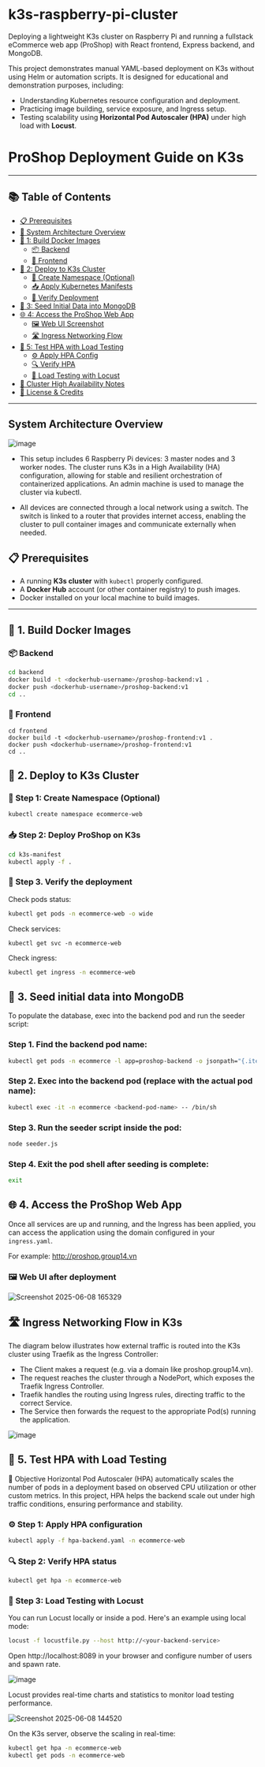 # k3s-raspberry-pi-cluster
Deploying a lightweight K3s cluster on Raspberry Pi and running a fullstack eCommerce web app (ProShop) with React frontend, Express backend, and MongoDB.

This project demonstrates manual YAML-based deployment on K3s without using Helm or automation scripts. It is designed for educational and demonstration purposes, including:

- Understanding Kubernetes resource configuration and deployment.
- Practicing image building, service exposure, and Ingress setup.
- Testing scalability using **Horizontal Pod Autoscaler (HPA)** under high load with **Locust**.


# ProShop Deployment Guide on K3s

---

## 📚 Table of Contents

- [📋 Prerequisites](#-prerequisites)  
- [🧭 System Architecture Overview](#system-architecture-overview)  
- [🐳 1: Build Docker Images](#-1-build-docker-images)  
  - [📦 Backend](#backend)  
  - [🎨 Frontend](#frontend)  
- [🚀 2: Deploy to K3s Cluster](#-2-deploy-to-k3s-cluster)  
  - [📂 Create Namespace (Optional)](#step-1-create-namespace-optional)  
  - [📥 Apply Kubernetes Manifests](#step-2-deploy-proshop-on-k3s)  
  - [🔎 Verify Deployment](#step-3-verify-the-deployment)  
- [🍃 3: Seed Initial Data into MongoDB](#-3-seed-initial-data-into-mongodb)  
- [🌐 4: Access the ProShop Web App](#-4-access-the-proshop-web-app)  
  - [🖼️ Web UI Screenshot](#️-web-ui-after-deployment)  
  - [🛣️ Ingress Networking Flow](#️-ingress-networking-flow-in-k3s)  
- [🚀 5: Test HPA with Load Testing](#-5-test-hpa-with-load-testing)  
  - [⚙️ Apply HPA Config](#step-1-apply-hpa-configuration)  
  - [🔍 Verify HPA](#step-2-verify-hpa-status)  
  - [🧪 Load Testing with Locust](#step-3-load-testing-with-locust)  
- [📌 Cluster High Availability Notes](#-cluster-high-availability-notes)  
- [📜 License & Credits](#-license--credits)

---
## System Architecture Overview

![image](https://github.com/user-attachments/assets/249063a7-5ad1-40aa-a3b1-bae94fdde68d)
- This setup includes 6 Raspberry Pi devices: 3 master nodes and 3 worker nodes. The cluster runs K3s in a High Availability (HA) configuration, allowing for stable and resilient orchestration of containerized applications. An admin machine is used to manage the cluster via kubectl.

- All devices are connected through a local network using a switch. The switch is linked to a router that provides internet access, enabling the cluster to pull container images and communicate externally when needed.

## 📋 Prerequisites

- A running **K3s cluster** with `kubectl` properly configured.
- A **Docker Hub** account (or other container registry) to push images.
- Docker installed on your local machine to build images.

---

## 🐳 1. Build Docker Images

### 📦 Backend

```bash
cd backend
docker build -t <dockerhub-username>/proshop-backend:v1 .
docker push <dockerhub-username>/proshop-backend:v1
cd ..
```
### 🎨 Frontend
```
cd frontend
docker build -t <dockerhub-username>/proshop-frontend:v1 .
docker push <dockerhub-username>/proshop-frontend:v1
cd ..
```

## 🚀  2. Deploy to K3s Cluster

### 📂 Step 1: Create Namespace (Optional)
```bash
kubectl create namespace ecommerce-web
```
### 📥 Step 2: Deploy ProShop on K3s
```bash
cd k3s-manifest
kubectl apply -f .
```
### 🔎 Step 3. Verify the deployment

Check pods status:
```bash
kubectl get pods -n ecommerce-web -o wide
```
Check services:
```
kubectl get svc -n ecommerce-web
```
Check ingress:
```bash
kubectl get ingress -n ecommerce-web
```
## 🍃 3. Seed initial data into MongoDB

To populate the database, exec into the backend pod and run the seeder script:
### Step 1. Find the backend pod name:
```bash
kubectl get pods -n ecommerce -l app=proshop-backend -o jsonpath="{.items[0].metadata.name}"
```
### Step 2. Exec into the backend pod (replace <backend-pod-name> with the actual pod name):
```bash
kubectl exec -it -n ecommerce <backend-pod-name> -- /bin/sh
```
### Step 3. Run the seeder script inside the pod:
```bash
node seeder.js
```
### Step 4. Exit the pod shell after seeding is complete:
```bash
exit
```
## 🌐 4. Access the ProShop Web App
Once all services are up and running, and the Ingress has been applied, you can access the application using the domain configured in your `ingress.yaml`.

For example: http://proshop.group14.vn

### 🖼️ Web UI after deployment

![Screenshot 2025-06-08 165329](https://github.com/user-attachments/assets/e2079327-5104-4152-ac74-e4ffe259d920)

## 🛣️  Ingress Networking Flow in K3s

The diagram below illustrates how external traffic is routed into the K3s cluster using Traefik as the Ingress Controller:

- The Client makes a request (e.g. via a domain like proshop.group14.vn).
- The request reaches the cluster through a NodePort, which exposes the Traefik Ingress Controller.
- Traefik handles the routing using Ingress rules, directing traffic to the correct Service.
- The Service then forwards the request to the appropriate Pod(s) running the application.

![image](https://github.com/user-attachments/assets/c998beb7-424f-4ced-87af-5cf211199b8f)

## 🚀 5. Test HPA with Load Testing

📌 Objective
Horizontal Pod Autoscaler (HPA) automatically scales the number of pods in a deployment based on observed CPU utilization or other custom metrics. In this project, HPA helps the backend scale out under high traffic conditions, ensuring performance and stability.

### ⚙️ Step 1: Apply HPA configuration
```bash
kubectl apply -f hpa-backend.yaml -n ecommerce-web
```
### 🔍 Step 2: Verify HPA status
```bash
kubectl get hpa -n ecommerce-web
```
### 🧪 Step 3: Load Testing with Locust
You can run Locust locally or inside a pod. Here's an example using local mode:

```bash
locust -f locustfile.py --host http://<your-backend-service>
```
Open http://localhost:8089 in your browser and configure number of users and spawn rate.

![image](https://github.com/user-attachments/assets/bd762304-f5f3-4d26-bb93-1fc510159dcd)

Locust provides real-time charts and statistics to monitor load testing performance. 

![Screenshot 2025-06-08 144520](https://github.com/user-attachments/assets/c0ca4b36-64ca-4e58-bcdd-df1b732b0167)

On the K3s server, observe the scaling in real-time:

```bash
kubectl get hpa -n ecommerce-web
kubectl get pods -n ecommerce-web
```

